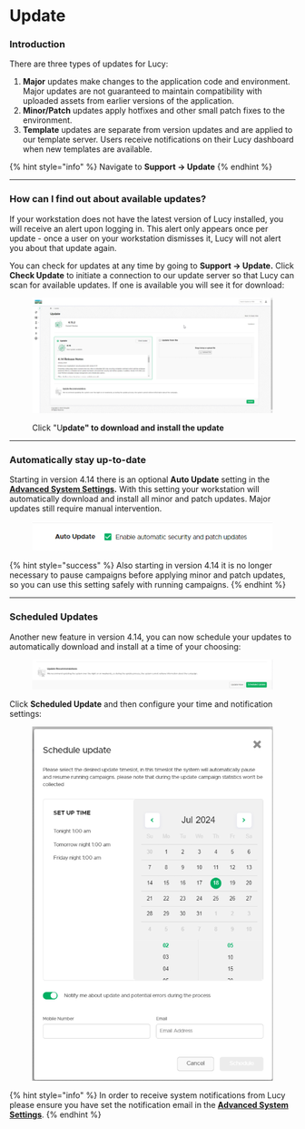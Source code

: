 # Update

### Introduction

There are three types of updates for Lucy:

1. **Major** updates make changes to the application code and environment. Major updates are not guaranteed to maintain compatibility with uploaded assets from earlier versions of the application.
2. **Minor/Patch** updates apply hotfixes and other small patch fixes to the environment.
3. **Template** updates are separate from version updates and are applied to our template server. Users receive notifications on their Lucy dashboard when new templates are available.

{% hint style="info" %}
Navigate to **Support -> Update**
{% endhint %}

***

### How can I find out about available updates?

If your workstation does not have the latest version of Lucy installed, you will receive an alert upon logging in. This alert only appears once per update - once a user on your workstation dismisses it, Lucy will not alert you about that update again.

You can check for updates at any time by going to **Support -> Update.** Click **Check Update** to initiate a connection to our update server so that Lucy can scan for available updates. If one is available you will see it for download:

<figure><img src="../../.gitbook/assets/image (836).png" alt=""><figcaption><p>Click "U<strong>pdate" to download and install the update</strong></p></figcaption></figure>

***

### Automatically stay up-to-date

Starting in version 4.14 there is an optional **Auto Update** setting in the [**Advanced System Settings**](../settings/advanced-system-settings/)**.** With this setting your workstation will automatically download and install all minor and patch updates. Major updates still require manual intervention.

<figure><img src="../../.gitbook/assets/image (837).png" alt=""><figcaption></figcaption></figure>

{% hint style="success" %}
Also starting in version 4.14 it is no longer necessary to pause campaigns before applying minor and patch updates, so you can use this setting safely with running campaigns.
{% endhint %}

***

### Scheduled Updates

Another new feature in version 4.14, you can now schedule your updates to automatically download and install at a time of your choosing:

<figure><img src="../../.gitbook/assets/image (841).png" alt=""><figcaption></figcaption></figure>

Click **Scheduled Update** and then configure your time and notification settings:

<figure><img src="../../.gitbook/assets/image (839).png" alt=""><figcaption></figcaption></figure>

{% hint style="info" %}
In order to receive system notifications from Lucy please ensure you have set the notification email in the [**Advanced System Settings**](../settings/advanced-system-settings/).
{% endhint %}

